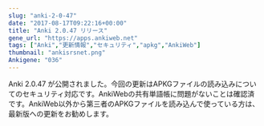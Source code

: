 ```yaml
---
slug: "anki-2-0-47"
date: "2017-08-17T09:22:16+00:00"
title: "Anki 2.0.47 リリース"
gene_url: "https://apps.ankiweb.net"
tags: ["Anki","更新情報","セキュリティ","apkg","AnkiWeb"]
thumbnail: "ankisrsnet.png"
Ankigene: "036"
---
```

Anki 2.0.47 が公開されました。今回の更新はAPKGファイルの読み込みについてのセキュリティ対応です。AnkiWebの共有単語帳に問題がないことは確認済です。AnkiWeb以外から第三者のAPKGファイルを読み込んで使っている方は、最新版への更新をお勧めします。



